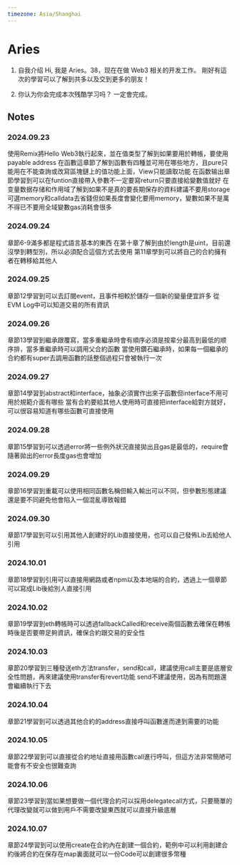 ```yaml
---
timezone: Asia/Shanghai
---
```


# Aries

1. 自我介绍
   Hi, 我是 Aries。38，现在在做 Web3 相关的开发工作。
   剛好有這次的學習可以了解到共多以及交到更多的朋友！

3. 你认为你会完成本次残酷学习吗？
   一定會完成。

## Notes

<!-- Content_START -->

### 2024.09.23
使用Remix將Hello Web3執行起來，並在值类型了解到如果要用於轉帳，要使用payable address
在函數這章節了解到函數有四種並可用在哪些地方，且pure只能用在不能查詢或改寫區塊鏈上的值功能上面，View只能讀取功能
在函数输出章節學習到可以在funtion直接帶入參數不一定要寫return只要直接給變數值就好
在变量数据存储和作用域了解到如果不是真的要長期保存的資料建議不要用storage可選memory和calldata去省錢但如果長度會變化要用memory，變數如果不是萬不得已不要用全域變數gas消耗會很多

### 2024.09.24
章節6-9滿多都是程式語言基本的東西
在第十章了解到由於length是uint，目前還沒學到轉型別，所以必須配合這個方式去使用
第11章學到可以將自己的合約擁有者在轉移給其他人

### 2024.09.25
章節12學習到可以去訂閱event，且事件相較於儲存一個新的變量便宜許多
從EVM Log中可以知道交易的所有資訊

### 2024.09.26
章節13學習到繼承跟覆寫，當多重繼承時會有順序必須是按辈分最高到最低的顺序排，當多重繼承時可以調用父合約函數
當使用鑽石繼承時，如果每一個繼承的合約都有super去調用函數的話整個過程只會被執行一次

### 2024.09.27
章節14學習到abstract和interface，抽象必須實作出來子函數但interface不用可用於規範介面有哪些
當有合約要給其他人使用時可直接把interface給對方就好，可以很容易知道有哪些函數可直接使用

### 2024.09.28
章節15學習到可以透過error將一些例外狀況直接拋出且gas是最低的，require會隨著拋出的error長度gas也會增加

### 2024.09.29
章節16學習到重載可以使用相同函數名稱但輸入輸出可以不同，但參數形態建議還是要不同避免他會陷入一個混亂導致報錯

### 2024.09.30
章節17學習到可以引用其他人創建好的Lib直接使用，也可以自己發佈Lib去給他人引用

### 2024.10.01
章節18學習到引用可以直接用網路或者npm以及本地端的合約，透過上一個章節可以寫成Lib後給別人直接引用

### 2024.10.02
章節19學習到eth轉帳時可以透過fallbackCalled和receive兩個函數去確保在轉帳時後是否要帶足夠資訊，確保合約跟交易的安全性

### 2024.10.03
章節20學習到三種發送eth方法transfer，send和call，建議使用call主要是底層安全性問題，再來建議使用transfer有revert功能
send不建議使用，因為有問題還會繼續執行下去

### 2024.10.04
章節21學習到可以透過其他合約的address直接呼叫函數進而達到需要的功能

### 2024.10.05
章節22學習到可以直接從合約地址直接用函數call進行呼叫，但這方法非常簡陋可能會有不安全也很難查詢

### 2024.10.06
章節23學習到當如果想要做一個代理合約可以採用delegatecall方式，只要簡單的代理改變就可以做到用戶不需要改變東西就可以直接升級底層

### 2024.10.07
章節24學習到可以使用create在合約內在創建一個合約，範例中可以利用創建合約後將合約在保存在map裏面就可以一份Code可以創建很多幣種

<!-- Content_END -->
